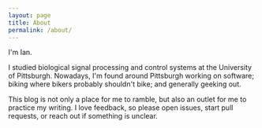 ```yaml
---
layout: page
title: About
permalink: /about/
---
```


I'm Ian.

I studied biological signal processing and control systems at the University of Pittsburgh. Nowadays, I'm found around Pittsburgh working on software; biking where bikers probably shouldn't bike; and generally geeking out.

This blog is not only a place for me to ramble, but also an outlet for me to practice my writing. I love feedback, so please open issues, start pull requests, or reach out if something is unclear.